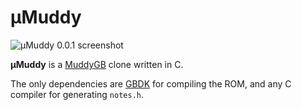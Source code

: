 # µMuddy

![µMuddy 0.0.1 screenshot](http://cloud.github.com/downloads/jacksonwillis/uMuddy/uMuddy001.png)

**µMuddy** is a [MuddyGB](http://gbdev.gg8.se/files/musictools/Japanese/MuddyGB/) clone written in C.

The only dependencies are [GBDK](http://gbdk.sourceforge.net/) for compiling the ROM, and any C compiler for generating `notes.h`.
